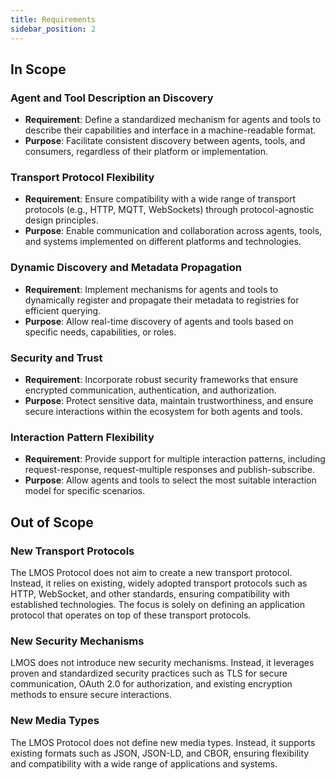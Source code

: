 ```yaml
---
title: Requirements
sidebar_position: 2
---
```


## In Scope

### Agent and Tool Description an Discovery
- **Requirement**: Define a standardized mechanism for agents and tools to describe their capabilities and interface in a machine-readable format.  
- **Purpose**: Facilitate consistent discovery between agents, tools, and consumers, regardless of their platform or implementation.  

### Transport Protocol Flexibility
- **Requirement**: Ensure compatibility with a wide range of transport protocols (e.g., HTTP, MQTT, WebSockets) through protocol-agnostic design principles.  
- **Purpose**: Enable communication and collaboration across agents, tools, and systems implemented on different platforms and technologies.  

### Dynamic Discovery and Metadata Propagation  
- **Requirement**: Implement mechanisms for agents and tools to dynamically register and propagate their metadata to registries for efficient querying.  
- **Purpose**: Allow real-time discovery of agents and tools based on specific needs, capabilities, or roles.  

### Security and Trust  
- **Requirement**: Incorporate robust security frameworks that ensure encrypted communication, authentication, and authorization.  
- **Purpose**: Protect sensitive data, maintain trustworthiness, and ensure secure interactions within the ecosystem for both agents and tools.  

### Interaction Pattern Flexibility
- **Requirement**: Provide support for multiple interaction patterns, including request-response, request-multiple responses and publish-subscribe.  
- **Purpose**: Allow agents and tools to select the most suitable interaction model for specific scenarios.  

## Out of Scope

### New Transport Protocols

The LMOS Protocol does not aim to create a new transport protocol. Instead, it relies on existing, widely adopted transport protocols such as HTTP, WebSocket, and other standards, ensuring compatibility with established technologies. The focus is solely on defining an application protocol that operates on top of these transport protocols.


### New Security Mechanisms

LMOS does not introduce new security mechanisms. Instead, it leverages proven and standardized security practices such as TLS for secure communication, OAuth 2.0 for authorization, and existing encryption methods to ensure secure interactions. 

### New Media Types

The LMOS Protocol does not define new media types. Instead, it supports existing formats such as JSON, JSON-LD, and CBOR, ensuring flexibility and compatibility with a wide range of applications and systems.

